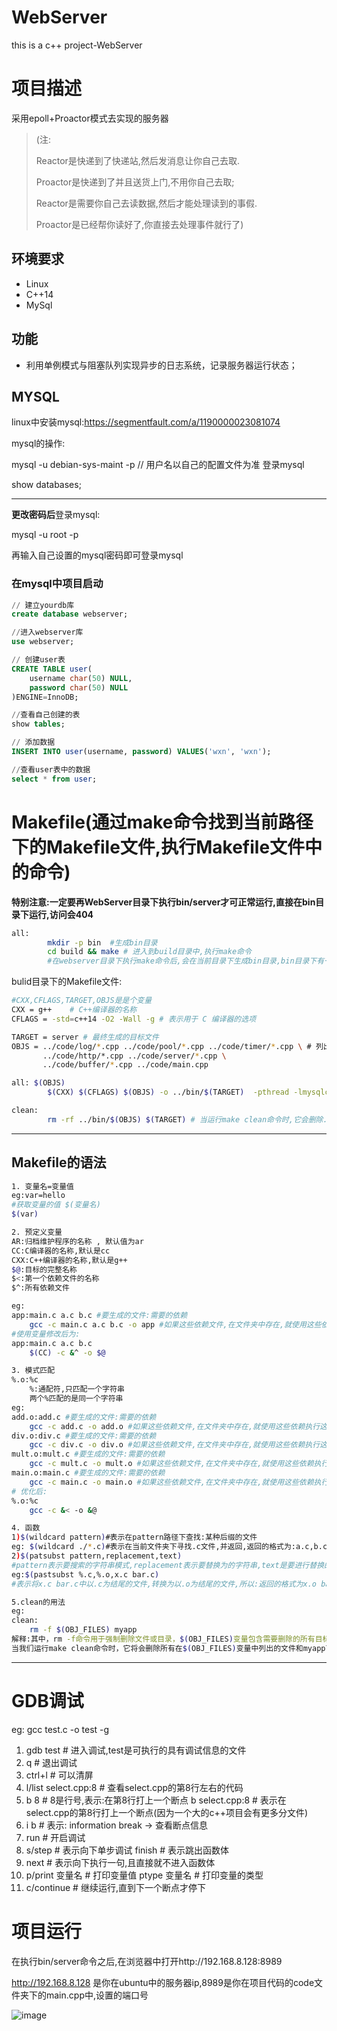 # WebServer
this is a c++ project-WebServer

# 项目描述
采用epoll+Proactor模式去实现的服务器
>(注:
>
>Reactor是快递到了快递站,然后发消息让你自己去取.
>
>Proactor是快递到了并且送货上门,不用你自己去取;
>
>Reactor是需要你自己去读数据,然后才能处理读到的事假.
>
>Proactor是已经帮你读好了,你直接去处理事件就行了)

## 环境要求

- Linux
- C++14
- MySql

## 功能

- 利用单例模式与阻塞队列实现异步的日志系统，记录服务器运行状态；

## MYSQL
linux中安装mysql:https://segmentfault.com/a/1190000023081074

mysql的操作:

mysql -u debian-sys-maint -p        // 用户名以自己的配置文件为准  登录mysql

show databases;

----

**更改密码后**登录mysql:

mysql -u root -p

再输入自己设置的mysql密码即可登录mysql

### 在mysql中项目启动
```sql
// 建立yourdb库
create database webserver;

//进入webserver库
use webserver;

// 创建user表
CREATE TABLE user(
    username char(50) NULL,
    password char(50) NULL
)ENGINE=InnoDB;

//查看自己创建的表
show tables;

// 添加数据
INSERT INTO user(username, password) VALUES('wxn', 'wxn');

//查看user表中的数据
select * from user;
```
# Makefile(通过make命令找到当前路径下的Makefile文件,执行Makefile文件中的命令)
**特别注意:一定要再WebServer目录下执行bin/server才可正常运行,直接在bin目录下运行,访问会404**
```bash
all:
        mkdir -p bin  #生成bin目录
        cd build && make # 进入到build目录中,执行make命令
        #在webserver目录下执行make命令后,会在当前目录下生成bin目录,bin目录下有一个server可执行文件
```
bulid目录下的Makefile文件:
```bash
#CXX,CFLAGS,TARGET,OBJS是是个变量
CXX = g++    # C++编译器的名称
CFLAGS = -std=c++14 -O2 -Wall -g # 表示用于 C 编译器的选项

TARGET = server # 最终生成的目标文件
OBJS = ../code/log/*.cpp ../code/pool/*.cpp ../code/timer/*.cpp \ # 列出所以依赖的文件
       ../code/http/*.cpp ../code/server/*.cpp \
       ../code/buffer/*.cpp ../code/main.cpp

all: $(OBJS)
        $(CXX) $(CFLAGS) $(OBJS) -o ../bin/$(TARGET)  -pthread -lmysqlclient

clean:
        rm -rf ../bin/$(OBJS) $(TARGET) # 当运行make clean命令时,它会删除../bin/$(OBJS)这条路径中列出来的文件和$(TARGET)可执行文件
```

---

## Makefile的语法
```bash
1. 变量名=变量值
eg:var=hello
#获取变量的值 $(变量名)
$(var)

2. 预定义变量
AR:归档维护程序的名称 , 默认值为ar
CC:C编译器的名称,默认是cc
CXX:C++编译器的名称,默认是g++
$@:目标的完整名称
$<:第一个依赖文件的名称
$^:所有依赖文件

eg: 
app:main.c a.c b.c #要生成的文件:需要的依赖
    gcc -c main.c a.c b.c -o app #如果这些依赖文件,在文件夹中存在,就使用这些依赖执行这行命令
#使用变量修改后为:
app:main.c a.c b.c
    $(CC) -c &^ -o $@

3. 模式匹配
%.o:%c
    %:通配符,只匹配一个字符串
    两个%匹配的是同一个字符串
eg:
add.o:add.c #要生成的文件:需要的依赖
    gcc -c add.c -o add.o #如果这些依赖文件,在文件夹中存在,就使用这些依赖执行这行命令
div.o:div.c #要生成的文件:需要的依赖
    gcc -c div.c -o div.o #如果这些依赖文件,在文件夹中存在,就使用这些依赖执行这行命令
mult.o:mult.c #要生成的文件:需要的依赖
    gcc -c mult.c -o mult.o #如果这些依赖文件,在文件夹中存在,就使用这些依赖执行这行命令
main.o:main.c #要生成的文件:需要的依赖
    gcc -c main.c -o main.o #如果这些依赖文件,在文件夹中存在,就使用这些依赖执行这行命令
# 优化后:
%.o:%c
    gcc -c &< -o &@

4. 函数
1)$(wildcard pattern)#表示在pattern路径下查找:某种后缀的文件
eg: $(wildcard ./*.c)#表示在当前文件夹下寻找.c文件,并返回,返回的格式为:a.c,b.c,c.c,d.c等等
2)$(patsubst pattern,replacement,text)
#pattern表示要搜索的字符串模式,replacement表示要替换为的字符串,text是要进行替换的文本
eg:$(pastsubst %.c,%.o,x.c bar.c)
#表示将x.c bar.c中以.c为结尾的文件,转换为以.o为结尾的文件,所以:返回的格式为x.o bar.o

5.clean的用法
eg:
clean:
    rm -f $(OBJ_FILES) myapp
解释:其中，rm -f命令用于强制删除文件或目录，$(OBJ_FILES)变量包含需要删除的所有目标文件路径，myapp是可执行文件名。
当我们运行make clean命令时，它将会删除所有在$(OBJ_FILES)变量中列出的文件和myapp可执行文件。
```
---

# GDB调试
eg: gcc test.c -o test -g
1. gdb test # 进入调试,test是可执行的具有调试信息的文件
2. q # 退出调试
3. ctrl+l # 可以清屏
4. l/list select.cpp:8 # 查看select.cpp的第8行左右的代码
5. b 8 # 8是行号,表示:在第8行打上一个断点
   b select.cpp:8 # 表示在select.cpp的第8行打上一个断点(因为一个大的c++项目会有更多分文件)
6. i b # 表示: information break -> 查看断点信息
7. run # 开启调试
8. s/step # 表示向下单步调试
   finish # 表示跳出函数体
9. next # 表示向下执行一句,且直接就不进入函数体
10. p/print 变量名 # 打印变量值
    ptype 变量名 # 打印变量的类型
11. c/continue # 继续运行,直到下一个断点才停下 

# 项目运行

在执行bin/server命令之后,在浏览器中打开http://192.168.8.128:8989



http://192.168.8.128 是你在ubuntu中的服务器ip,8989是你在项目代码的code文件夹下的main.cpp中,设置的端口号


![image](https://user-images.githubusercontent.com/78208268/233582058-cdaefda5-2d39-418a-8d54-e749c98db782.png)
